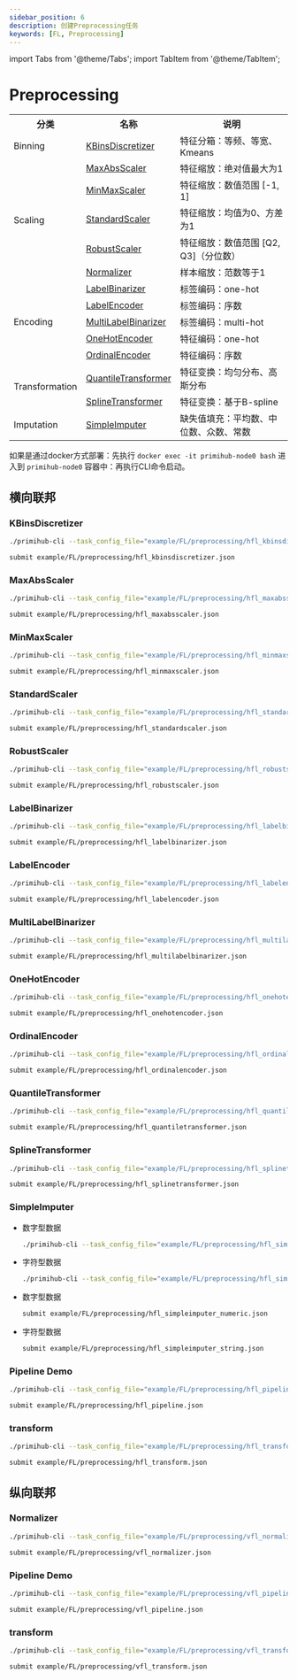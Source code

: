 ```yaml
---
sidebar_position: 6
description: 创建Preprocessing任务
keywords: [FL, Preprocessing]
---
```


import Tabs from '@theme/Tabs';
import TabItem from '@theme/TabItem';

# Preprocessing

<table>
    <tr>
        <th>分类</th>
        <th>名称</th>
        <th>说明</th>
    </tr>
    <tr>
        <td>Binning</td>
        <td><a href="https://scikit-learn.org/stable/modules/generated/sklearn.preprocessing.KBinsDiscretizer.html">KBinsDiscretizer</a></td>
        <td>特征分箱：等频、等宽、Kmeans</td>
    </tr>
    <tr>
        <td rowspan="5">Scaling</td>
        <td><a href="https://scikit-learn.org/stable/modules/generated/sklearn.preprocessing.MaxAbsScaler.html">MaxAbsScaler</a></td>
        <td>特征缩放：绝对值最大为1</td>
    </tr>
    <tr>
        <td><a href="https://scikit-learn.org/stable/modules/generated/sklearn.preprocessing.MinMaxScaler.html">MinMaxScaler</a></td>
        <td>特征缩放：数值范围 [-1, 1]</td>
    </tr>
    <tr>
        <td><a href="https://scikit-learn.org/stable/modules/generated/sklearn.preprocessing.StandardScaler.html">StandardScaler</a></td>
        <td>特征缩放：均值为0、方差为1</td>
    </tr>
    <tr>
        <td><a href="https://scikit-learn.org/stable/modules/generated/sklearn.preprocessing.RobustScaler.html">RobustScaler</a></td>
        <td>特征缩放：数值范围 [Q2, Q3]（分位数）</td>
    </tr>
    <tr>
        <td><a href="https://scikit-learn.org/stable/modules/generated/sklearn.preprocessing.Normalizer.html">Normalizer</a></td>
        <td>样本缩放：范数等于1</td>
    </tr>
    <tr>
        <td rowspan="5">Encoding</td>
        <td><a href="https://scikit-learn.org/stable/modules/generated/sklearn.preprocessing.LabelBinarizer.html">LabelBinarizer</a></td>
        <td>标签编码：one-hot</td>
    </tr>
    <tr>
        <td><a href="https://scikit-learn.org/stable/modules/generated/sklearn.preprocessing.LabelEncoder.html">LabelEncoder</a></td>
        <td>标签编码：序数</td>
    </tr>
    <tr>
        <td><a href="https://scikit-learn.org/stable/modules/generated/sklearn.preprocessing.MultiLabelBinarizer.html">MultiLabelBinarizer</a></td>
        <td>标签编码：multi-hot</td>
    </tr>
    <tr>
        <td><a href="https://scikit-learn.org/stable/modules/generated/sklearn.preprocessing.OneHotEncoder.html">OneHotEncoder</a></td>
        <td>特征编码：one-hot</td>
    </tr>
    <tr>
        <td><a href="https://scikit-learn.org/stable/modules/generated/sklearn.preprocessing.OrdinalEncoder.html">OrdinalEncoder</a></td>
        <td>特征编码：序数</td>
    </tr>
    <tr>
        <td rowspan="2">Transformation</td>
        <td><a href="https://scikit-learn.org/stable/modules/generated/sklearn.preprocessing.QuantileTransformer.html">QuantileTransformer</a></td>
        <td>特征变换：均匀分布、高斯分布</td>
    </tr>
    <tr>
        <td><a href="https://scikit-learn.org/stable/modules/generated/sklearn.preprocessing.SplineTransformer.html">SplineTransformer</a></td>
        <td>特征变换：基于B-spline</td>
    </tr>
    <tr>
        <td rowspan="1">Imputation</td>
        <td><a href="https://scikit-learn.org/stable/modules/generated/sklearn.impute.SimpleImputer.html">SimpleImputer</a></td>
        <td>缺失值填充：平均数、中位数、众数、常数</td>
    </tr>
</table>

如果是通过docker方式部署：先执行 `docker exec -it primihub-node0 bash` 进入到 `primihub-node0` 容器中：再执行CLI命令启动。

## 横向联邦

### KBinsDiscretizer

<Tabs>
<TabItem value="CLI">

```bash
./primihub-cli --task_config_file="example/FL/preprocessing/hfl_kbinsdiscretizer.json"
```

</TabItem>

<TabItem value="Python SDK">

```bash
submit example/FL/preprocessing/hfl_kbinsdiscretizer.json
```

</TabItem>
</Tabs>

### MaxAbsScaler

<Tabs>
<TabItem value="CLI">

```bash
./primihub-cli --task_config_file="example/FL/preprocessing/hfl_maxabsscaler.json"
```

</TabItem>

<TabItem value="Python SDK">

```bash
submit example/FL/preprocessing/hfl_maxabsscaler.json
```

</TabItem>
</Tabs>

### MinMaxScaler

<Tabs>
<TabItem value="CLI">

```bash
./primihub-cli --task_config_file="example/FL/preprocessing/hfl_minmaxscaler.json"
```

</TabItem>

<TabItem value="Python SDK">

```bash
submit example/FL/preprocessing/hfl_minmaxscaler.json
```

</TabItem>
</Tabs>

### StandardScaler

<Tabs>
<TabItem value="CLI">

```bash
./primihub-cli --task_config_file="example/FL/preprocessing/hfl_standardscaler.json"
```

</TabItem>

<TabItem value="Python SDK">

```bash
submit example/FL/preprocessing/hfl_standardscaler.json
```

</TabItem>
</Tabs>

### RobustScaler

<Tabs>
<TabItem value="CLI">

```bash
./primihub-cli --task_config_file="example/FL/preprocessing/hfl_robustscaler.json"
```

</TabItem>

<TabItem value="Python SDK">

```bash
submit example/FL/preprocessing/hfl_robustscaler.json
```

</TabItem>
</Tabs>

### LabelBinarizer

<Tabs>
<TabItem value="CLI">

```bash
./primihub-cli --task_config_file="example/FL/preprocessing/hfl_labelbinarizer.json"
```

</TabItem>

<TabItem value="Python SDK">

```bash
submit example/FL/preprocessing/hfl_labelbinarizer.json
```

</TabItem>
</Tabs>

### LabelEncoder

<Tabs>
<TabItem value="CLI">

```bash
./primihub-cli --task_config_file="example/FL/preprocessing/hfl_labelencoder.json"
```

</TabItem>

<TabItem value="Python SDK">

```bash
submit example/FL/preprocessing/hfl_labelencoder.json
```

</TabItem>
</Tabs>

### MultiLabelBinarizer

<Tabs>
<TabItem value="CLI">

```bash
./primihub-cli --task_config_file="example/FL/preprocessing/hfl_multilabelbinarizer.json"
```

</TabItem>

<TabItem value="Python SDK">

```bash
submit example/FL/preprocessing/hfl_multilabelbinarizer.json
```

</TabItem>
</Tabs>

### OneHotEncoder

<Tabs>
<TabItem value="CLI">

```bash
./primihub-cli --task_config_file="example/FL/preprocessing/hfl_onehotencoder.json"
```

</TabItem>

<TabItem value="Python SDK">

```bash
submit example/FL/preprocessing/hfl_onehotencoder.json
```

</TabItem>
</Tabs>

### OrdinalEncoder

<Tabs>
<TabItem value="CLI">

```bash
./primihub-cli --task_config_file="example/FL/preprocessing/hfl_ordinalencoder.json"
```

</TabItem>

<TabItem value="Python SDK">

```bash
submit example/FL/preprocessing/hfl_ordinalencoder.json
```

</TabItem>
</Tabs>

### QuantileTransformer

<Tabs>
<TabItem value="CLI">

```bash
./primihub-cli --task_config_file="example/FL/preprocessing/hfl_quantiletransformer.json"
```

</TabItem>

<TabItem value="Python SDK">

```bash
submit example/FL/preprocessing/hfl_quantiletransformer.json
```

</TabItem>
</Tabs>

### SplineTransformer

<Tabs>
<TabItem value="CLI">

```bash
./primihub-cli --task_config_file="example/FL/preprocessing/hfl_splinetransformer.json"
```

</TabItem>

<TabItem value="Python SDK">

```bash
submit example/FL/preprocessing/hfl_splinetransformer.json
```

</TabItem>
</Tabs>

### SimpleImputer

<Tabs>
<TabItem value="CLI">

- 数字型数据

    ```bash
    ./primihub-cli --task_config_file="example/FL/preprocessing/hfl_simpleimputer_numeric.json"
    ```

- 字符型数据

    ```bash
    ./primihub-cli --task_config_file="example/FL/preprocessing/hfl_simpleimputer_string.json"
    ```

</TabItem>

<TabItem value="Python SDK">

- 数字型数据

    ```bash
    submit example/FL/preprocessing/hfl_simpleimputer_numeric.json
    ```

- 字符型数据

    ```bash
    submit example/FL/preprocessing/hfl_simpleimputer_string.json
    ```

</TabItem>
</Tabs>

### Pipeline Demo

<Tabs>
<TabItem value="CLI">

```bash
./primihub-cli --task_config_file="example/FL/preprocessing/hfl_pipeline.json"
```

</TabItem>

<TabItem value="Python SDK">

```bash
submit example/FL/preprocessing/hfl_pipeline.json
```

</TabItem>
</Tabs>

### transform

<Tabs>
<TabItem value="CLI">

```bash
./primihub-cli --task_config_file="example/FL/preprocessing/hfl_transform.json"
```

</TabItem>

<TabItem value="Python SDK">

```bash
submit example/FL/preprocessing/hfl_transform.json
```

</TabItem>
</Tabs>

## 纵向联邦

### Normalizer

<Tabs>
<TabItem value="CLI">

```bash
./primihub-cli --task_config_file="example/FL/preprocessing/vfl_normalizer.json"
```

</TabItem>

<TabItem value="Python SDK">

```bash
submit example/FL/preprocessing/vfl_normalizer.json
```

</TabItem>
</Tabs>

### Pipeline Demo

<Tabs>
<TabItem value="CLI">

```bash
./primihub-cli --task_config_file="example/FL/preprocessing/vfl_pipeline.json"
```

</TabItem>

<TabItem value="Python SDK">

```bash
submit example/FL/preprocessing/vfl_pipeline.json
```

</TabItem>
</Tabs>

### transform

<Tabs>
<TabItem value="CLI">

```bash
./primihub-cli --task_config_file="example/FL/preprocessing/vfl_transform.json"
```

</TabItem>

<TabItem value="Python SDK">

```bash
submit example/FL/preprocessing/vfl_transform.json
```

</TabItem>
</Tabs>
